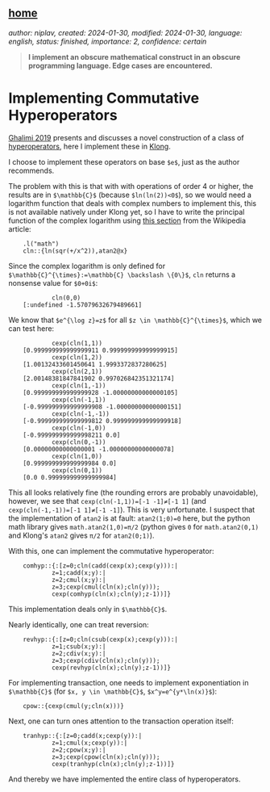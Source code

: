 [home](./index.md)
------------------

*author: niplav, created: 2024-01-30, modified: 2024-01-30, language: english, status: finished, importance: 2, confidence: certain*

> __I implement an obscure mathematical construct in an obscure
programming language. Edge cases are encountered.__

Implementing Commutative Hyperoperators
========================================

[Ghalimi 2019](https://observablehq.com/@ishi/arithmetic "Hyperlogarithmic
Arithmetic") presents and discusses a novel construction of a class of
[hyperoperators](https://en.wikipedia.org/wiki/Hyperoperator), here I
implement these in [Klong](http://t3x.org/klong/index.html).

I choose to implement these operators on base `$e$`, just as the author
recommends.

The problem with this is that with with operations of order 4 or
higher, the results are in `$\mathbb{C}$` (because `$ln(ln(2))<0$`),
so we would need a logarithm function that deals with complex numbers
to implement this, this is not available natively under Klong yet, so I
have to write the principal function of the complex logarithm using [this
section](https://en.wikipedia.org/wiki/Complex_logarithm#Calculating_the_principal_value)
from the Wikipedia article:

        .l("math")
        cln::{ln(sqr(+/x^2)),atan2@x}

Since the complex logarithm is only defined for
`$\mathbb{C}^{\times}:=\mathbb{C} \backslash \{0\}$`, `cln` returns
a nonsense value for `$0+0i$`:

                cln(0,0)
        [:undefined -1.57079632679489661]

We know that `$e^{\log z}=z$` for all `$z \in \mathbb{C}^{\times}$`,
which we can test here:

                cexp(cln(1,1))
        [0.999999999999999911 0.999999999999999915]
                cexp(cln(1,2))
        [1.00132433601450641 1.9993372837280625]
                cexp(cln(2,1))
        [2.00148381847841902 0.997026842351321174]
                cexp(cln(1,-1))
        [0.999999999999999928 -1.00000000000000105]
                cexp(cln(-1,1))
        [-0.999999999999999908 -1.00000000000000151]
                cexp(cln(-1,-1))
        [-0.999999999999999812 0.999999999999999918]
                cexp(cln(-1,0))
        [-0.999999999999998211 0.0]
                cexp(cln(0,-1))
        [0.00000000000000001 -1.00000000000000078]
                cexp(cln(1,0))
        [0.999999999999999984 0.0]
                cexp(cln(0,1))
        [0.0 0.999999999999999984]

This all looks relatively fine (the rounding errors are probably
unavoidable), however, we see that `cexp(cln(-1,1))=[-1 -1]≠[-1 1]`
(and `cexp(cln(-1,-1))=[-1 1]≠[-1 -1]`).  This is very unfortunate. I
suspect that the implementation of `atan2` is at fault: `atan2(1;0)=0`
here, but the python math library gives `math.atan2(1,0)=π/2` (python
gives `0` for `math.atan2(0,1)` and Klong's `atan2` gives `π/2` for
`atan2(0;1)`).

<!--TODO: fix local atan2-->

With this, one can implement the commutative hyperoperator:

        comhyp::{:[z=0;cln(cadd(cexp(x);cexp(y))):|
                z=1;cadd(x;y):|
                z=2;cmul(x;y):|
                z=3;cexp(cmul(cln(x);cln(y)));
                cexp(comhyp(cln(x);cln(y);z-1))]}

This implementation deals only in `$\mathbb{C}$`.

Nearly identically, one can treat reversion:

        revhyp::{:[z=0;cln(csub(cexp(x);cexp(y))):|
                z=1;csub(x;y):|
                z=2;cdiv(x;y):|
                z=3;cexp(cdiv(cln(x);cln(y)));
                cexp(revhyp(cln(x);cln(y);z-1))]}

For implementing transaction, one needs to implement exponentiation in
`$\mathbb{C}$` (for `$x, y \in \mathbb{C}$`, `$x^y=e^{y*\ln(x)}$`):

        cpow::{cexp(cmul(y;cln(x)))}

Next, one can turn ones attention to the transaction operation itself:

        tranhyp::{:[z=0;cadd(x;cexp(y)):|
                z=1;cmul(x;cexp(y)):|
                z=2;cpow(x;y):|
                z=3;cexp(cpow(cln(x);cln(y)));
                cexp(tranhyp(cln(x);cln(y);z-1))]}

And thereby we have implemented the entire class of hyperoperators.

<!--When you're less tired, check over this again:
2^x^y=b^{1^log_b(x)^{log_b(y)}}=b^{log_b(x)*b^log_b(y)}=x^{b^_log_b(y)}=x^y
I think this checks out-->
